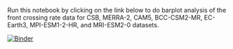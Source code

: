 Run this notebook by clicking on the link below to do barplot analysis of the front crossing rate data for CSB, MERRA-2, CAM5, BCC-CSM2-MR, EC-Earth3, MPI-ESM1-2-HR, and MRI-ESM2-0 datasets.

[![Binder](https://mybinder.org/badge_logo.svg)](https://mybinder.org/v2/gh/JimBiardCics/Cmip6StatsViewer/master?filepath=statsViewer10Deg.ipynb)
